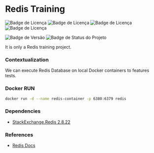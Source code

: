 # Redis Training

![Badge de Licença](https://img.shields.io/badge/.NET-8.0.0-blue.svg?style=flat-square&logo=dotnet)
![Badge de Licença](https://img.shields.io/badge/Redis-0.0.0-orange.svg?style=flat-square&logo=redis)
![Badge de Licença](https://img.shields.io/badge/git-2.42.0-lightgrey.svg?style=flat-square&logo=git)
![Badge de Licença](https://img.shields.io/badge/docker-27.2.0-orange.svg?style=flat-square&logo=docker)

![Badge de Versão](https://img.shields.io/badge/app-v_1.0.0-green.svg?style=flat-square&logo=app)
![Badge de Status do Projeto](https://img.shields.io/badge/status-training-blue.svg?style=flat-square)

It is only a Redis training project.

### Contextualization

We can execute Redis Database on local Docker containers to features tests.

### Docker RUN

```sh
docker run -d --name redis-container -p 6380:6379 redis
````

### Dependencies

- [StackExchange.Redis 2.8.22]()

### References

- [Redis Docs](https://redis.io/docs/latest/get-started/)
